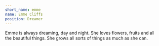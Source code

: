 ```yaml
---
short_name: emme
name: Emme Cliffs
position: Dreamer
---
```

Emme is always dreaming, day and night. She loves flowers, fruits and all the beautiful things. She grows all sorts of things as much as she can.